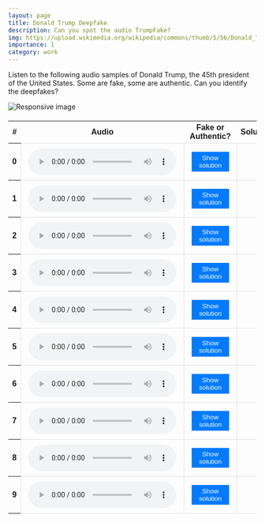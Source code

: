 ```yaml
---
layout: page
title: Donald Trump Deepfake
description: Can you spot the audio TrumpFake?
img: https://upload.wikimedia.org/wikipedia/commons/thumb/5/56/Donald_Trump_official_portrait.jpg/440px-Donald_Trump_official_portrait.jpg
importance: 1
category: work
---
```


<style>
    /* Styling the table */
table {
    width: 100%;
    border-collapse: collapse;
    margin: 20px 0;
    font-family: Arial, sans-serif;
}



/* Styling the table cells */
td {
    padding: 10px 15px;
    border: 1px solid #e0e0e0;
}

/* Styling the button */
button {
    padding: 5px 15px;
    border: none;
    background-color: #007BFF;
    color: #fff;
    cursor: pointer;
    transition: background-color 0.3s;
}

/* Button hover effect */
button:hover {
    background-color: #0056b3;
}

</style>

<p>
    Listen to the following audio samples of Donald Trump, the 45th president of the United States.
    Some are fake, some are authentic. Can you identify the deepfakes?
</p>

<div class="row">
    <div class="col text-center">
        <img src="https://upload.wikimedia.org/wikipedia/commons/thumb/5/56/Donald_Trump_official_portrait.jpg/440px-Donald_Trump_official_portrait.jpg" class="center-block" alt="Responsive image"
             style="max-width: 50%">
    </div>
</div>

<table>
    <thead>
        <tr>
            <th scope="col">#</th>
            <th scope="col">Audio</th>
            <th scope="col">Fake or Authentic?</th>
            <th scope="col">Solution</th>
        </tr>
    </thead>
    <tbody>
        <!-- Sample 0 -->
        <tr>
            <th scope="row">0</th>
            <td><audio controls src="/assets/wav/trump_samples/0.wav"></audio></td>
            <td><button onclick="toggleSolution('solution_0')">Show solution</button></td>
            <td><div id="solution_0" style="display:none;">Fake</div></td>
        </tr>
        <!-- Sample 1 -->
        <tr>
            <th scope="row">1</th>
            <td><audio controls src="/assets/wav/trump_samples/1.wav"></audio></td>
            <td><button onclick="toggleSolution('solution_1')">Show solution</button></td>
            <td><div id="solution_1" style="display:none;">True</div></td>
        </tr>
        <!-- Sample 2 -->
        <tr>
            <th scope="row">2</th>
            <td><audio controls src="/assets/wav/trump_samples/2.wav"></audio></td>
            <td><button onclick="toggleSolution('solution_2')">Show solution</button></td>
            <td><div id="solution_2" style="display:none;">Fake</div></td>
        </tr>
        <!-- Sample 3 -->
        <tr>
            <th scope="row">3</th>
            <td><audio controls src="/assets/wav/trump_samples/3.wav"></audio></td>
            <td><button onclick="toggleSolution('solution_3')">Show solution</button></td>
            <td><div id="solution_3" style="display:none;">Fake</div></td>
        </tr>
        <!-- Sample 4 -->
        <tr>
            <th scope="row">4</th>
            <td><audio controls src="/assets/wav/trump_samples/4.wav"></audio></td>
            <td><button onclick="toggleSolution('solution_4')">Show solution</button></td>
            <td><div id="solution_4" style="display:none;">True</div></td>
        </tr>
        <!-- Sample 5 -->
        <tr>
            <th scope="row">5</th>
            <td><audio controls src="/assets/wav/trump_samples/5.wav"></audio></td>
            <td><button onclick="toggleSolution('solution_5')">Show solution</button></td>
            <td><div id="solution_5" style="display:none;">Fake</div></td>
        </tr>
        <!-- Sample 6 -->
        <tr>
            <th scope="row">6</th>
            <td><audio controls src="/assets/wav/trump_samples/6.wav"></audio></td>
            <td><button onclick="toggleSolution('solution_6')">Show solution</button></td>
            <td><div id="solution_6" style="display:none;">Fake</div></td>
        </tr>
        <!-- Sample 7 -->
        <tr>
            <th scope="row">7</th>
            <td><audio controls src="/assets/wav/trump_samples/7.wav"></audio></td>
            <td><button onclick="toggleSolution('solution_7')">Show solution</button></td>
            <td><div id="solution_7" style="display:none;">Fake</div></td>
        </tr>
        <!-- Sample 8 -->
        <tr>
            <th scope="row">8</th>
            <td><audio controls src="/assets/wav/trump_samples/8.wav"></audio></td>
            <td><button onclick="toggleSolution('solution_8')">Show solution</button></td>
            <td><div id="solution_8" style="display:none;">True</div></td>
        </tr>
        <!-- Sample 9 -->
        <tr>
            <th scope="row">9</th>
            <td><audio controls src="/assets/wav/trump_samples/9.wav"></audio></td>
            <td><button onclick="toggleSolution('solution_9')">Show solution</button></td>
            <td><div id="solution_9" style="display:none;">True</div></td>
        </tr>
    </tbody>
</table>

<script>
function toggleSolution(id) {
    var element = document.getElementById(id);
    if (element.style.display === "none") {
        element.style.display = "block";
    } else {
        element.style.display = "none";
    }
}
</script>